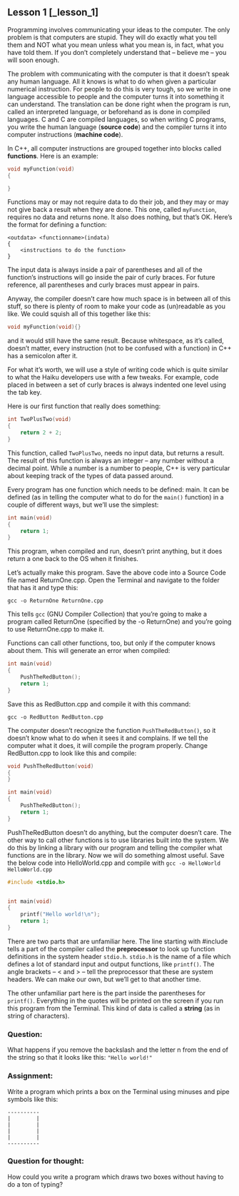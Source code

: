 Lesson 1 [_lesson_1]
--------

Programming involves communicating your ideas to the computer. The only problem is that computers are stupid. They will do exactly what you tell them and NOT what you mean unless what you mean is, in fact, what you have told them. If you don’t completely understand that – believe me – you will soon enough.

The problem with communicating with the computer is that it doesn’t speak any human language. All it knows is what to do when given a particular numerical instruction. For people to do this is very tough, so we write in one language accessible to people and the computer turns it into something it can understand. The translation can be done right when the program is run, called an interpreted language, or beforehand as is done in compiled languages. C and C are compiled languages, so when writing C programs, you write the human language (**source code**) and the compiler turns it into computer instructions (**machine code**).

In C++, all computer instructions are grouped together into blocks called **functions**. Here is an example:

``` c++
void myFunction(void)
{

}
```

Functions may or may not require data to do their job, and they may or may not give back a result when they are done. This one, called `myFunction`, requires no data and returns none. It also does nothing, but that’s OK. Here’s the format for defining a function:

    <outdata> <functionname>(indata)
    {
        <instructions to do the function>
    }

The input data is always inside a pair of parentheses and all of the function’s instructions will go inside the pair of curly braces. For future reference, all parentheses and curly braces must appear in pairs.

Anyway, the compiler doesn’t care how much space is in between all of this stuff, so there is plenty of room to make your code as (un)readable as you like. We could squish all of this together like this:

``` c++
void myFunction(void){}
```

and it would still have the same result. Because whitespace, as it’s called, doesn’t matter, every instruction (not to be confused with a function) in C++ has a semicolon after it.

For what it’s worth, we will use a style of writing code which is quite similar to what the Haiku developers use with a few tweaks. For example, code placed in between a set of curly braces is always indented one level using the tab key.

Here is our first function that really does something:

``` c++
int TwoPlusTwo(void)
{
    return 2 + 2;
}
```

This function, called `TwoPlusTwo`, needs no input data, but returns a result. The result of this function is always an integer – any number without a decimal point. While a number is a number to people, C++ is very particular about keeping track of the types of data passed around.

Every program has one function which needs to be defined: main. It can be defined (as in telling the computer what to do for the `main()` function) in a couple of different ways, but we’ll use the simplest:

``` c++
int main(void)
{
    return 1;
}
```

This program, when compiled and run, doesn’t print anything, but it does return a one back to the OS when it finishes.

Let’s actually make this program. Save the above code into a Source Code file named ReturnOne.cpp. Open the Terminal and navigate to the folder that has it and type this:

``` shell
gcc -o ReturnOne ReturnOne.cpp
```

This tells `gcc` (GNU Compiler Collection) that you’re going to make a program called ReturnOne (specified by the -o ReturnOne) and you’re going to use ReturnOne.cpp to make it.

Functions can call other functions, too, but only if the computer knows about them. This will generate an error when compiled:

``` c++
int main(void)
{
    PushTheRedButton();
    return 1;
}
```

Save this as RedButton.cpp and compile it with this command:

``` shell
gcc -o RedButton RedButton.cpp
```

The computer doesn’t recognize the function `PushTheRedButton()`, so it doesn’t know what to do when it sees it and complains. If we tell the computer what it does, it will compile the program properly. Change RedButton.cpp to look like this and compile:

``` c++
void PushTheRedButton(void)
{
}

int main(void)
{
    PushTheRedButton();
    return 1;
}
```

PushTheRedButton doesn’t do anything, but the computer doesn’t care. The other way to call other functions is to use libraries built into the system. We do this by linking a library with our program and telling the compiler what functions are in the library. Now we will do something almost useful. Save the below code into HelloWorld.cpp and compile with `gcc -o HelloWorld HelloWorld.cpp`

``` c++
#include <stdio.h>


int main(void)
{
    printf("Hello world!\n");
    return 1;
}
```

There are two parts that are unfamiliar here. The line starting with \#include tells a part of the compiler called the **preprocessor** to look up function definitions in the system header `stdio.h`. `stdio.h` is the name of a file which defines a lot of standard input and output functions, like `printf()`. The angle brackets – \< and \> – tell the preprocessor that these are system headers. We can make our own, but we’ll get to that another time.

The other unfamiliar part here is the part inside the parentheses for `printf()`. Everything in the quotes will be printed on the screen if you run this program from the Terminal. This kind of data is called a **string** (as in string of characters).

### Question:

What happens if you remove the backslash and the letter n from the end of the string so that it looks like this: `"Hello world!"`

### Assignment:

Write a program which prints a box on the Terminal using minuses and pipe symbols like this:

    ----------
    |        |
    |        |
    |        |
    |        |
    ----------

### Question for thought:

How could you write a program which draws two boxes without having to do a ton of typing?
